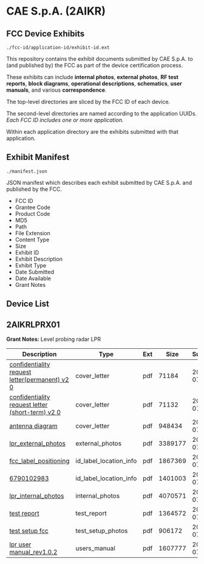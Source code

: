 # CAE S.p.A. (2AIKR)
## FCC Device Exhibits

```
./fcc-id/application-id/exhibit-id.ext
```

This repository contains the exhibit documents submitted by CAE S.p.A. to (and published by) the FCC as part of the device certification process.

These exhibits can include **internal photos**, **external photos**, **RF test reports**, **block diagrams**, **operational descriptions**, **schematics**, **user manuals**, and various **correspondence**.

The top-level directories are sliced by the FCC ID of each device.

The second-level directories are named according to the application UUIDs. *Each FCC ID includes one or more application.*

Within each application directory are the exhibits submitted with that application. 

## Exhibit Manifest

```
./manifest.json
```

JSON manifest which describes each exhibit submitted by CAE S.p.A. and published by the FCC.

- FCC ID
- Grantee Code
- Product Code
- MD5
- Path
- File Extension
- Content Type
- Size
- Exhibit ID
- Exhibit Description
- Exhibit Type
- Date Submitted
- Date Available
- Grant Notes

## Device List
## 2AIKRLPRX01
**Grant Notes:** Level probing radar LPR

| Description | Type | Ext | Size | Submitted | Available |
| ----------- | ---- | --- | ---- | --------- | --------- |
| [confidentiality request letter(permanent) v2 0](2AIKRLPRX01/b35f31fe4adff467c3a62ac6509e75ea/3055854.pdf) | cover_letter | pdf | 71184 | 2016-07-08 | 2016-07-08 |
| [confidentiality request letter (short-term) v2 0](2AIKRLPRX01/b35f31fe4adff467c3a62ac6509e75ea/3055855.pdf) | cover_letter | pdf | 71132 | 2016-07-08 | 2016-07-08 |
| [antenna diagram](2AIKRLPRX01/b35f31fe4adff467c3a62ac6509e75ea/3055856.pdf) | cover_letter | pdf | 948434 | 2016-07-08 | 2016-07-08 |
| [lpr_external_photos](2AIKRLPRX01/b35f31fe4adff467c3a62ac6509e75ea/3055853.pdf) | external_photos | pdf | 3389177 | 2016-07-08 | 2016-12-01 |
| [fcc_label_positioning](2AIKRLPRX01/b35f31fe4adff467c3a62ac6509e75ea/3055863.pdf) | id_label_location_info | pdf | 1867369 | 2016-07-08 | 2016-07-08 |
| [6790102983](2AIKRLPRX01/b35f31fe4adff467c3a62ac6509e75ea/3055864.pdf) | id_label_location_info | pdf | 1401003 | 2016-07-08 | 2016-07-08 |
| [lpr_internal_photos](2AIKRLPRX01/b35f31fe4adff467c3a62ac6509e75ea/3055862.pdf) | internal_photos | pdf | 4070571 | 2016-07-08 | 2016-12-01 |
| [test report](2AIKRLPRX01/b35f31fe4adff467c3a62ac6509e75ea/3055852.pdf) | test_report | pdf | 1364572 | 2016-07-08 | 2016-07-08 |
| [ test setup fcc](2AIKRLPRX01/b35f31fe4adff467c3a62ac6509e75ea/3055857.pdf) | test_setup_photos | pdf | 906172 | 2016-07-08 | 2016-12-01 |
| [lpr user manual_rev1.0.2](2AIKRLPRX01/b35f31fe4adff467c3a62ac6509e75ea/3055865.pdf) | users_manual | pdf | 1607777 | 2016-07-08 | 2016-12-01 |
